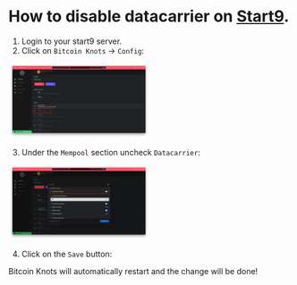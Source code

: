 How to disable datacarrier on [Start9](https://start9.com).
===

1. Login to your start9 server.
2. Click on `Bitcoin Knots` -> `Config`:

<img src="../../pictures/1-start9.png" width="50%" height="50%" />

3. Under the `Mempool` section uncheck `Datacarrier`:

<img src="../../pictures/2-start9.png" width="50%" height="50%" />

4. Click on the `Save` button:

Bitcoin Knots will automatically restart and the change will be done!